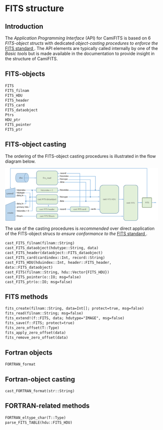 # FITS structure

## Introduction

The *Application Programming Interface* (API) for CamiFITS is based on 6 
*FITS-object structs* with dedicated *object-casting procedures to enforce the* 
[FITS standard ](https://fits.gsfc.nasa.gov/fits_standard.html). The API 
elements are typically called internally by one of the *Basic tools* but is
made available in the documentation to provide insight in the structure of 
CamiFITS.

## FITS-objects
```@docs
FITS
FITS_filnam
FITS_HDU
FITS_header
FITS_card
FITS_dataobject
Ptrs
HDU_ptr
FITS_pointer
FITS_ptr
```

## FITS-object casting
The ordering of the FITS-object casting procedures is illustrated in the 
flow diagram below. 

![Image](../assets/fits_casting.png)

The use of the casting procedures is *recommended* over direct application
of the FITS-object strucs *to ensure conformance to the* 
[FITS standard ](https://fits.gsfc.nasa.gov/fits_standard.html).

```@docs
cast_FITS_filnam(filnam::String)
cast_FITS_dataobject(hdutype::String, data)
cast_FITS_header(dataobject::FITS_dataobject)
cast_FITS_card(cardindex::Int, record::String)
cast_FITS_HDU(hduindex::Int, header::FITS_header, data::FITS_dataobject)
cast_FITS(filnam::String, hdu::Vector{FITS_HDU})
cast_FITS_pointer(o::IO; msg=false)
cast_FITS_ptr(o::IO; msg=false)
```

## FITS methods

```@docs
fits_create(filnam::String, data=Int[]; protect=true, msg=false)
fits_read(filnam::String; msg=false)
fits_extend!(f::FITS, data; hdutype="IMAGE", msg=false)
fits_save(f::FITS; protect=true)
fits_zero_offset(T::Type)
fits_apply_zero_offset(data)
fits_remove_zero_offset(data)
```

## Fortran objects 

```@docs
FORTRAN_format
```

## Fortran-object casting

```@docs
cast_FORTRAN_format(str::String)
```

## FORTRAN-related methods

```@docs
FORTRAN_eltype_char(T::Type)
parse_FITS_TABLE(hdu::FITS_HDU)
```